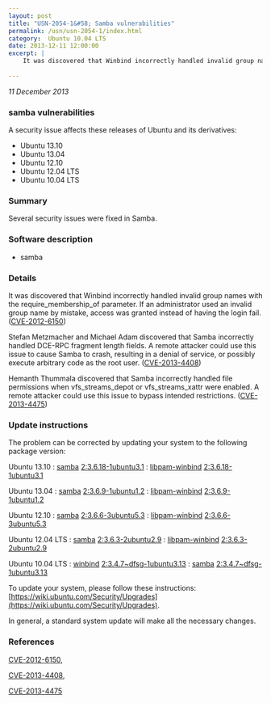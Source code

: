 ```yaml
---
layout: post
title: "USN-2054-1&#58; Samba vulnerabilities"
permalink: /usn/usn-2054-1/index.html
category:  Ubuntu 10.04 LTS
date: 2013-12-11 12:00:00
excerpt: |
    It was discovered that Winbind incorrectly handled invalid group names with the require_membership_of parameter. If an administrator used an invalid group name by mistake, access was granted instead of having the login fail. ([CVE-2012-6150](http://people.ubuntu.com/~ubuntu-security/cve/CVE-2012-6150))
    
--- 
```

 
 

*11 December 2013*

### samba vulnerabilities

A security issue affects these releases of Ubuntu and its derivatives:

* Ubuntu 13.10
* Ubuntu 13.04
* Ubuntu 12.10
* Ubuntu 12.04 LTS
* Ubuntu 10.04 LTS

### Summary

Several security issues were fixed in Samba. 

### Software description

* samba 

### Details

It was discovered that Winbind incorrectly handled invalid group names with the require_membership_of parameter. If an administrator used an invalid group name by mistake, access was granted instead of having the login fail. ([CVE-2012-6150](http://people.ubuntu.com/~ubuntu-security/cve/CVE-2012-6150))

Stefan Metzmacher and Michael Adam discovered that Samba incorrectly handled DCE-RPC fragment length fields. A remote attacker could use this issue to cause Samba to crash, resulting in a denial of service, or possibly execute arbitrary code as the root user. ([CVE-2013-4408](http://people.ubuntu.com/~ubuntu-security/cve/CVE-2013-4408))

Hemanth Thummala discovered that Samba incorrectly handled file permissions when vfs_streams_depot or vfs_streams_xattr were enabled. A remote attacker could use this issue to bypass intended restrictions. ([CVE-2013-4475](http://people.ubuntu.com/~ubuntu-security/cve/CVE-2013-4475)) 

### Update instructions

The problem can be corrected by updating your system to the following package version:

Ubuntu 13.10
 : [samba](https://launchpad.net/ubuntu/+source/samba) <span> [2:3.6.18-1ubuntu3.1](https://launchpad.net/ubuntu/+source/samba/2:3.6.18-1ubuntu3.1) </span> 
 : [libpam-winbind](https://launchpad.net/ubuntu/+source/samba) <span> [2:3.6.18-1ubuntu3.1](https://launchpad.net/ubuntu/+source/samba/2:3.6.18-1ubuntu3.1) </span> 

Ubuntu 13.04
 : [samba](https://launchpad.net/ubuntu/+source/samba) <span> [2:3.6.9-1ubuntu1.2](https://launchpad.net/ubuntu/+source/samba/2:3.6.9-1ubuntu1.2) </span> 
 : [libpam-winbind](https://launchpad.net/ubuntu/+source/samba) <span> [2:3.6.9-1ubuntu1.2](https://launchpad.net/ubuntu/+source/samba/2:3.6.9-1ubuntu1.2) </span> 

Ubuntu 12.10
 : [samba](https://launchpad.net/ubuntu/+source/samba) <span> [2:3.6.6-3ubuntu5.3](https://launchpad.net/ubuntu/+source/samba/2:3.6.6-3ubuntu5.3) </span> 
 : [libpam-winbind](https://launchpad.net/ubuntu/+source/samba) <span> [2:3.6.6-3ubuntu5.3](https://launchpad.net/ubuntu/+source/samba/2:3.6.6-3ubuntu5.3) </span> 

Ubuntu 12.04 LTS
 : [samba](https://launchpad.net/ubuntu/+source/samba) <span> [2:3.6.3-2ubuntu2.9](https://launchpad.net/ubuntu/+source/samba/2:3.6.3-2ubuntu2.9) </span> 
 : [libpam-winbind](https://launchpad.net/ubuntu/+source/samba) <span> [2:3.6.3-2ubuntu2.9](https://launchpad.net/ubuntu/+source/samba/2:3.6.3-2ubuntu2.9) </span> 

Ubuntu 10.04 LTS
 : [winbind](https://launchpad.net/ubuntu/+source/samba) <span> [2:3.4.7~dfsg-1ubuntu3.13](https://launchpad.net/ubuntu/+source/samba/2:3.4.7~dfsg-1ubuntu3.13) </span> 
 : [samba](https://launchpad.net/ubuntu/+source/samba) <span> [2:3.4.7~dfsg-1ubuntu3.13](https://launchpad.net/ubuntu/+source/samba/2:3.4.7~dfsg-1ubuntu3.13) </span> 

To update your system, please follow these instructions: [https://wiki.ubuntu.com/Security/Upgrades](https://wiki.ubuntu.com/Security/Upgrades).

In general, a standard system update will make all the necessary changes. 

### References

 
 [CVE-2012-6150](http://people.ubuntu.com/~ubuntu-security/cve/CVE-2012-6150), 

 [CVE-2013-4408](http://people.ubuntu.com/~ubuntu-security/cve/CVE-2013-4408), 

 [CVE-2013-4475](http://people.ubuntu.com/~ubuntu-security/cve/CVE-2013-4475)
 

